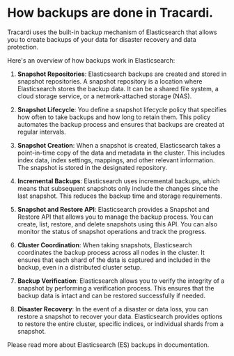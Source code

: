# How backups are done in Tracardi.

Tracardi uses the built-in backup mechanism of Elasticsearch that allows you to create backups of your data for disaster
recovery and data protection.

Here's an overview of how backups work in Elasticsearch:

1. **Snapshot Repositories**: Elasticsearch backups are created and stored in snapshot repositories. A snapshot
   repository is a location where Elasticsearch stores the backup data. It can be a shared file system, a cloud storage
   service, or a network-attached storage (NAS).

2. **Snapshot Lifecycle**: You define a snapshot lifecycle policy that specifies how often to take backups and how long
   to retain them. This policy automates the backup process and ensures that backups are created at regular intervals.

3. **Snapshot Creation**: When a snapshot is created, Elasticsearch takes a point-in-time copy of the data and metadata
   in the cluster. This includes index data, index settings, mappings, and other relevant information. The snapshot is
   stored in the designated repository.

4. **Incremental Backups**: Elasticsearch uses incremental backups, which means that subsequent snapshots only include
   the changes since the last snapshot. This reduces the backup time and storage requirements.

5. **Snapshot and Restore API**: Elasticsearch provides a Snapshot and Restore API that allows you to manage the backup
   process. You can create, list, restore, and delete snapshots using this API. You can also monitor the status of
   snapshot operations and track the progress.

6. **Cluster Coordination**: When taking snapshots, Elasticsearch coordinates the backup process across all nodes in the
   cluster. It ensures that each shard of the data is captured and included in the backup, even in a distributed cluster
   setup.

7. **Backup Verification**: Elasticsearch allows you to verify the integrity of a snapshot by performing a verification
   process. This ensures that the backup data is intact and can be restored successfully if needed.

8. **Disaster Recovery**: In the event of a disaster or data loss, you can restore a snapshot to recover your data.
   Elasticsearch provides options to restore the entire cluster, specific indices, or individual shards from a snapshot.

Please read more about Elasticsearch (ES) backups in documentation.  